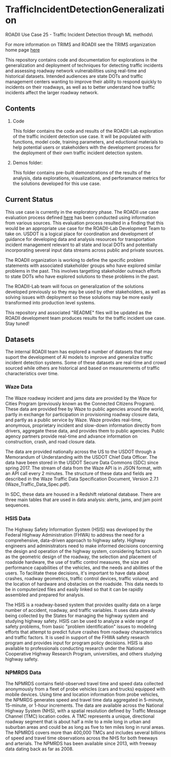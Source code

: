 # TrafficIncidentDetectionGeneralization
ROADII Use Case 25 - Traffic Incident Detection through ML methods\

For more information on TRIMS and ROADII see the TRIMS organization home page [here](https://github.com/ITSJPO-TRIMS)

This repository contains code and documentation for explorations in the generalization and deployment of
techniques for detecting traffic incidents and assessing roadway network vulnerabilities using 
real-time and historical datasets. Intended audiences are state DOTs and traffic management centers 
wanting to improve their ability to respond quickly to incidents on their roadways, as well as to better
understand how traffic incidents affect the larger roadway network.

## Contents
1. Code

    This folder contains the code and results of the ROADII-Lab exploration of the traffic incident detection use case. It will be populated with functions, model code, training parameters, and eductional materials to help potential users or stakeholders with the development process for the deployment of their own traffic incident detection system. 


2. Demos folder:

    This folder contains pre-built demonstrations of the results of the analysis, data explorations, visualizations, and perforamance metrics for the solutions developed for this use case.

## Current Status
This use case is currently in the exploratory phase. The ROADII use case evaluation process defined [here](https://itsjpo-trims.github.io/#/about) has been conducted using information from various sources. This evaluation process resulted in a finding that this would be an appropriate use case for the ROADII-Lab Development Team to take on. USDOT is a logical place for coordination and development of guidance for developing data and analysis resources for transportation incident management relevant to all state and local DOTs and potentially incorporating several input data streams across public and private sources.

The ROADII organization is working to define the specific problem statements with associated stakeholder groups who have explored similar problems in the past. This involves targetting stakeholder outreach efforts to state DOTs who have explored solutions to these problems in the past. 

The ROADII-Lab team will focus on generalization of the solutions developed previously so they may be used by other stakeholders, as well as solving issues with deployment so these solutions may be more easily transformed into production level systems.

This repository and associated "README" files will be updated as the ROADII development team produces results for the traffic incident use case. Stay tuned!

## Datasets
The internal ROADII team has explored a number of datasets that may suport the development of AI models to improve and generalize traffic incident detection systems. Some of these datasets are real-time and crowd sourced while others are historical and based on measurements of traffic characteristics over time.

### Waze Data
The Waze roadway incident and jams data are provided by the Waze for Cities Program (previously known as the Connected Citizens Program). These data are provided free by Waze to public agencies around the world, partly in exchange for participation in provisioning roadway closure data, and partly as a public service by Waze. Waze provides real-time, anonymous, proprietary incident and slow-down information directly from drivers, aggregate these data, and provides them to public agencies. Public agency partners provide real-time and advance information on construction, crash, and road closure data. 

The data are provided nationally across the US to the USDOT through a Memorandum of Understanding with the USDOT Chief Data Officer. The data have been stored in the USDOT Secure Data Commons (SDC) since spring 2017.
The stream of data from the Waze API is in JSON format, with an API call every 2 minutes. The structure of these data and fields are described in the Waze Traffic Data Specification Document, Version 2.7.1 (Waze_Traffic_Data_Spec.pdf). 

In SDC, these data are housed in a Redshift relational database. There are three main tables that are used in data analysis: alerts, jams, and jam point sequences. 

### HSIS Data
The Highway Safety Information System (HSIS) was developed by the Federal Highway Administration (FHWA) to address the need for a comprehensive, data-driven approach to highway safety. Highway engineers and administrators need to make informed decisions concerning the design and operation of the highway system, considering factors such as the geometric design of the roadway, the selection and placement of roadside hardware, the use of traffic control measures, the size and performance capabilities of the vehicles, and the needs and abilities of the users. To facilitate these decisions, it's important to have data about crashes, roadway geometrics, traffic control devices, traffic volume, and the location of hardware and obstacles on the roadside. This data needs to be in computerized files and easily linked so that it can be rapidly assembled and prepared for analysis.

The HSIS is a roadway-based system that provides quality data on a large number of accident, roadway, and traffic variables. It uses data already being collected by the States for managing the highway system and studying highway safety. HSIS can be used to analyze a wide range of safety problems, from basic "problem identification" issues to modeling efforts that attempt to predict future crashes from roadway characteristics and traffic factors. It is used in support of the FHWA safety research program and provides input for program policy decisions. HSIS is also available to professionals conducting research under the National Cooperative Highway Research Program, universities, and others studying highway safety.

### NPMRDS Data
The NPMRDS contains field-observed travel time and speed data collected anonymously from a fleet of probe vehicles (cars and trucks) equipped with mobile devices. Using time and location information from probe vehicles, the NPMRDS generates speed and travel time data aggregated in 5-minute, 15-minute, or 1-hour increments. The data are available across the National Highway System (NHS), with a spatial resolution defined by Traffic Message Channel (TMC) location codes. A TMC represents a unique, directional roadway segment that is about half a mile to a mile long in urban and suburban areas and could be as long as five to ten miles long in rural areas. The NPMRDS covers more than 400,000 TMCs and includes several billions of speed and travel time observations across the NHS for both freeways and arterials. The NPMRDS has been available since 2013, with freeway data dating back as far as 2008.

